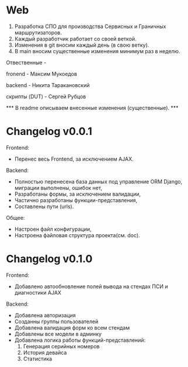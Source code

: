# Web

1. Разработка СПО для производства Сервисных и Граничных маршрутизаторов. 
2. Каждый разработчик работает со своей веткой.
3. Изменения в git вносим каждый день (в свою ветку).
4. В main вносим существенные изменения минимум раз в неделю.

Отвественные - 

fronend - Максим Мукоедов

backend - Никита Таракановский

скрипты (DUT) - Сергей Рубцов

*** В readme описываем внесенные изменения (существенные). ***

# Changelog v0.0.1

Frontend:
- Перенес весь Frontend, за исключением AJAX.

Backend:
- Полностью перенесена база данных под управление ORM Django, миграции выполнены, ошибок нет,
- Разработаны формы, за исключением валидации,
- Частично разработаны функции-представления,
- Составлены пути (urls).

Общее:
- Настроен файл конфигурации,
- Настроена файловая структура проекта(см. doc).

# Changelog v0.1.0

Frontend:
- Добавлено автообновление полей вывода на стендах ПСИ и диагностики AJAX

Backend:
- Добавлена авторизация
- Созданны группы пользователей
- Добавлена валидация форм ко всем стендам
- Добавлены все модели в админку
- Добавлена логика работы функций-представлений:
    1) Генерация серийных номеров
    2) История девайса
    3) Статистика
